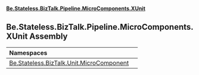#### [Be.Stateless.BizTalk.Pipeline.MicroComponents.XUnit](README.md 'README')

## Be.Stateless.BizTalk.Pipeline.MicroComponents.XUnit Assembly

| Namespaces | |
| :--- | :--- |
| [Be.Stateless.BizTalk.Unit.MicroComponent](Be.Stateless.BizTalk.Unit.MicroComponent.md 'Be.Stateless.BizTalk.Unit.MicroComponent') | |
